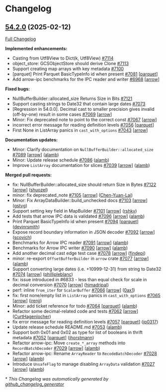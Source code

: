 <!---
  Licensed to the Apache Software Foundation (ASF) under one
  or more contributor license agreements.  See the NOTICE file
  distributed with this work for additional information
  regarding copyright ownership.  The ASF licenses this file
  to you under the Apache License, Version 2.0 (the
  "License"); you may not use this file except in compliance
  with the License.  You may obtain a copy of the License at

    http://www.apache.org/licenses/LICENSE-2.0

  Unless required by applicable law or agreed to in writing,
  software distributed under the License is distributed on an
  "AS IS" BASIS, WITHOUT WARRANTIES OR CONDITIONS OF ANY
  KIND, either express or implied.  See the License for the
  specific language governing permissions and limitations
  under the License.
-->

# Changelog

## [54.2.0](https://github.com/apache/arrow-rs/tree/54.2.0) (2025-02-12)

[Full Changelog](https://github.com/apache/arrow-rs/compare/54.1.0...54.2.0)

**Implemented enhancements:**

- Casting from Utf8View to Dict\(k, Utf8View\) [\#7114](https://github.com/apache/arrow-rs/issues/7114)
- object\_store: GCSObjectStore should derive Clone [\#7113](https://github.com/apache/arrow-rs/issues/7113)
- Support creating map arrays with key metadata [\#7100](https://github.com/apache/arrow-rs/issues/7100)
- \[parquet\] Print Parquet BasicTypeInfo id when present [\#7081](https://github.com/apache/arrow-rs/issues/7081) [[parquet](https://github.com/apache/arrow-rs/labels/parquet)]
- Add arrow-ipc benchmarks for the IPC reader and writer [\#6968](https://github.com/apache/arrow-rs/issues/6968) [[arrow](https://github.com/apache/arrow-rs/labels/arrow)]

**Fixed bugs:**

- NullBufferBuilder::allocated\_size Returns Size in Bits [\#7121](https://github.com/apache/arrow-rs/issues/7121)
- Support casting strings to Date32 that contain large dates [\#7073](https://github.com/apache/arrow-rs/issues/7073)
- \[Regression in 54.0.0\]. Decimal cast to smaller precision gives invalid \(off-by-one\) result in some cases [\#7069](https://github.com/apache/arrow-rs/issues/7069) [[arrow](https://github.com/apache/arrow-rs/labels/arrow)]
- Minor: Fix deprecated note to point to the correct const [\#7067](https://github.com/apache/arrow-rs/issues/7067) [[arrow](https://github.com/apache/arrow-rs/labels/arrow)]
- incorrect error message for reading definition levels [\#7056](https://github.com/apache/arrow-rs/issues/7056) [[parquet](https://github.com/apache/arrow-rs/labels/parquet)]
- First None in ListArray panics in `cast_with_options` [\#7043](https://github.com/apache/arrow-rs/issues/7043) [[arrow](https://github.com/apache/arrow-rs/labels/arrow)]

**Documentation updates:**

- Minor: Clarify documentation on `NullBufferBuilder::allocated_size` [\#7089](https://github.com/apache/arrow-rs/pull/7089) [[arrow](https://github.com/apache/arrow-rs/labels/arrow)] ([alamb](https://github.com/alamb))
- Minor: Update release schedule [\#7086](https://github.com/apache/arrow-rs/pull/7086) ([alamb](https://github.com/alamb))
- Improve `ListArray` documentation for slices [\#7039](https://github.com/apache/arrow-rs/pull/7039) [[arrow](https://github.com/apache/arrow-rs/labels/arrow)] ([alamb](https://github.com/alamb))

**Merged pull requests:**

- fix: NullBufferBuilder::allocated\_size should return Size in Bytes [\#7122](https://github.com/apache/arrow-rs/pull/7122) [[arrow](https://github.com/apache/arrow-rs/labels/arrow)] ([shuozel](https://github.com/shuozel))
- minor: fix deprecated\_note [\#7105](https://github.com/apache/arrow-rs/pull/7105) [[arrow](https://github.com/apache/arrow-rs/labels/arrow)] ([Chen-Yuan-Lai](https://github.com/Chen-Yuan-Lai))
- Minor: Fix ArrayDataBuilder::build\_unchecked docs [\#7103](https://github.com/apache/arrow-rs/pull/7103) [[arrow](https://github.com/apache/arrow-rs/labels/arrow)] ([gstvg](https://github.com/gstvg))
- Support setting key field in MapBuilder [\#7101](https://github.com/apache/arrow-rs/pull/7101) [[arrow](https://github.com/apache/arrow-rs/labels/arrow)] ([rshkv](https://github.com/rshkv))
- Add tests that arrow IPC data is validated [\#7096](https://github.com/apache/arrow-rs/pull/7096) [[arrow](https://github.com/apache/arrow-rs/labels/arrow)] ([alamb](https://github.com/alamb))
- Print Parquet BasicTypeInfo id when present [\#7094](https://github.com/apache/arrow-rs/pull/7094) [[parquet](https://github.com/apache/arrow-rs/labels/parquet)] ([devinrsmith](https://github.com/devinrsmith))
- Expose record boundary information in JSON decoder [\#7092](https://github.com/apache/arrow-rs/pull/7092) [[arrow](https://github.com/apache/arrow-rs/labels/arrow)] ([scovich](https://github.com/scovich))
- Benchmarks for Arrow IPC reader [\#7091](https://github.com/apache/arrow-rs/pull/7091) [[arrow](https://github.com/apache/arrow-rs/labels/arrow)] ([alamb](https://github.com/alamb))
- Benchmarks for Arrow IPC writer [\#7090](https://github.com/apache/arrow-rs/pull/7090) [[arrow](https://github.com/apache/arrow-rs/labels/arrow)] ([alamb](https://github.com/alamb))
- Add another decimal cast edge test case [\#7078](https://github.com/apache/arrow-rs/pull/7078) [[arrow](https://github.com/apache/arrow-rs/labels/arrow)] ([findepi](https://github.com/findepi))
- minor: re-export `OffsetBufferBuilder` in `arrow` crate [\#7077](https://github.com/apache/arrow-rs/pull/7077) [[arrow](https://github.com/apache/arrow-rs/labels/arrow)] ([alamb](https://github.com/alamb))
- Support converting large dates \(i.e. +10999-12-31\) from string to Date32 [\#7074](https://github.com/apache/arrow-rs/pull/7074) [[arrow](https://github.com/apache/arrow-rs/labels/arrow)] ([phillipleblanc](https://github.com/phillipleblanc))
- fix: issue introduced in \#6833 -  less than equal check for scale in decimal conversion [\#7070](https://github.com/apache/arrow-rs/pull/7070) [[arrow](https://github.com/apache/arrow-rs/labels/arrow)] ([himadripal](https://github.com/himadripal))
- perf: inline `from_iter` for `ScalarBuffer` [\#7066](https://github.com/apache/arrow-rs/pull/7066) [[arrow](https://github.com/apache/arrow-rs/labels/arrow)] ([0ax1](https://github.com/0ax1))
- fix: first none/empty list in `ListArray` panics in `cast_with_options` [\#7065](https://github.com/apache/arrow-rs/pull/7065) [[arrow](https://github.com/apache/arrow-rs/labels/arrow)] ([irenjj](https://github.com/irenjj))
- Minor: add ticket reference for todo [\#7064](https://github.com/apache/arrow-rs/pull/7064) [[parquet](https://github.com/apache/arrow-rs/labels/parquet)] ([alamb](https://github.com/alamb))
- Refactor some decimal-related code and tests [\#7062](https://github.com/apache/arrow-rs/pull/7062) [[arrow](https://github.com/apache/arrow-rs/labels/arrow)] ([CurtHagenlocher](https://github.com/CurtHagenlocher))
- fix error message for reading definition levels [\#7057](https://github.com/apache/arrow-rs/pull/7057) [[parquet](https://github.com/apache/arrow-rs/labels/parquet)] ([jp0317](https://github.com/jp0317))
- Update release schedule README.md [\#7053](https://github.com/apache/arrow-rs/pull/7053) ([alamb](https://github.com/alamb))
- Support both 0x01 and 0x02 as type for list of booleans in thrift metadata [\#7052](https://github.com/apache/arrow-rs/pull/7052) [[parquet](https://github.com/apache/arrow-rs/labels/parquet)] ([jhorstmann](https://github.com/jhorstmann))
- Refactor arrow-ipc: Move `create_*_array` methods into `RecordBatchDecoder` [\#7029](https://github.com/apache/arrow-rs/pull/7029) [[arrow](https://github.com/apache/arrow-rs/labels/arrow)] ([alamb](https://github.com/alamb))
- Refactor arrow-ipc: Rename `ArrayReader` to `RecodeBatchDecoder` [\#7028](https://github.com/apache/arrow-rs/pull/7028) [[arrow](https://github.com/apache/arrow-rs/labels/arrow)] ([alamb](https://github.com/alamb))
- Introduce `UnsafeFlag` to manage disabling `ArrayData` validation [\#7027](https://github.com/apache/arrow-rs/pull/7027) [[arrow](https://github.com/apache/arrow-rs/labels/arrow)] ([alamb](https://github.com/alamb))



\* *This Changelog was automatically generated by [github_changelog_generator](https://github.com/github-changelog-generator/github-changelog-generator)*

